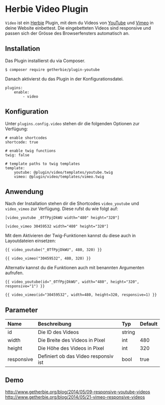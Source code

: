 Herbie Video Plugin
=====================

`Video` ist ein [Herbie](http://github.com/getherbie/herbie) Plugin, mit dem du Videos von 
[YouTube](http://www.youtube.com) und [Vimeo](https://vimeo.com) in deine Website einbettest. Die eingebetteten
Videos sind responsive und passen sich der Grösse des Browserfensters automatisch an.


Installation
-------------

Das Plugin installierst du via Composer.

	$ composer require getherbie/plugin-youtube

Danach aktivierst du das Plugin in der Konfigurationsdatei.

    plugins:
        enable:
            - video
            
            
## Konfiguration

Unter `plugins.config.video` stehen dir die folgenden Optionen zur Verfügung:

    # enable shortcodes
    shortcode: true
    
    # enable twig functions
    twig: false
    
    # template paths to twig templates 
    template:
        youtube: @plugin/video/templates/youtube.twig
        vimeo: @plugin/video/templates/vimeo.twig


## Anwendung

Nach der Installation stehen dir die Shortcodes `video_youtube` und `video_vimeo` zur Verfügung. Diese rufst du 
wie folgt auf:

    [video_youtube _0TfPpjDkWU width="480" height="320"]
    
    [video_vimeo 30459532 width="480" height="320"]


Mit dem Aktivieren der Twig-Funktionen kannst du diese auch in Layoutdateien einsetzen:

    {{ video_youtube("_0TfPpjDkWU", 480, 320) }}
    
    {{ video_vimeo("30459532", 480, 320) }}

Alternativ kannst du die Funktionen auch mit benannten Argumenten aufrufen.

    {{ video_youtube(id="_0TfPpjDkWU", width="480", height="320", responsive="1") }}
    
    {{ video_vimeo(id="30459532", width=480, height=320, responsive=1) }}


Parameter
---------

Name        | Beschreibung                          | Typ       | Default
:---------- | :------------------------------------ | :-------- | :------
id          | Die ID des Videos                     | string    |  
width       | Die Breite des Videos in Pixel        | int       | 480
height      | Die Höhe des Videos in Pixel          | int       | 320
responsive  | Definiert ob das Video responsiv ist  | bool      | true


Demo
----

<http://www.getherbie.org/blog/2014/05/09-responsive-youtube-videos>  
<http://www.getherbie.org/blog/2014/05/21-vimeo-responsive-videos>
